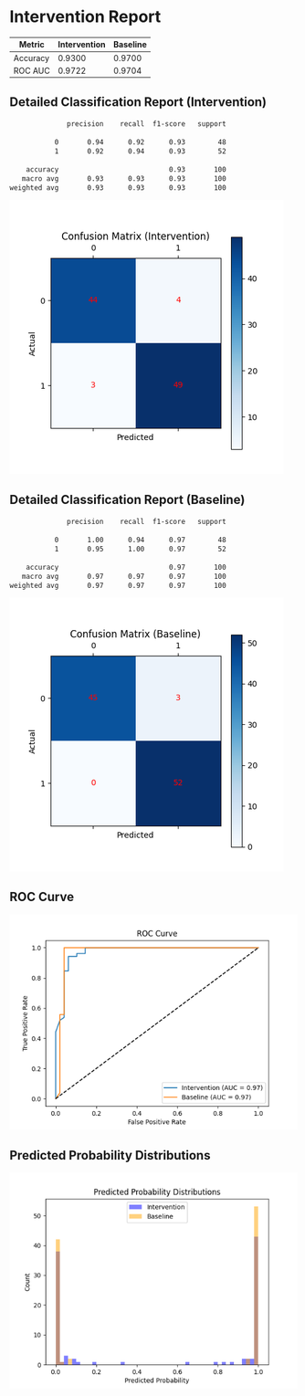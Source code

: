
# Intervention Report

| Metric           | Intervention | Baseline |
|------------------|--------------|----------|
| Accuracy         | 0.9300     | 0.9700   |
| ROC AUC          | 0.9722     | 0.9704   |

## Detailed Classification Report (Intervention)

```
              precision    recall  f1-score   support

           0       0.94      0.92      0.93        48
           1       0.92      0.94      0.93        52

    accuracy                           0.93       100
   macro avg       0.93      0.93      0.93       100
weighted avg       0.93      0.93      0.93       100

```
![Confusion Matrix (Intervention)](/intervention_reports/f407_m1.0_a50.0/confusion_matrix_intervention.png)

## Detailed Classification Report (Baseline)

```
              precision    recall  f1-score   support

           0       1.00      0.94      0.97        48
           1       0.95      1.00      0.97        52

    accuracy                           0.97       100
   macro avg       0.97      0.97      0.97       100
weighted avg       0.97      0.97      0.97       100

```
![Confusion Matrix (Baseline)](/intervention_reports/f407_m1.0_a50.0/confusion_matrix_baseline.png)

## ROC Curve

![ROC Curve](/intervention_reports/f407_m1.0_a50.0/roc_curve.png)

## Predicted Probability Distributions

![Probability Distributions](/intervention_reports/f407_m1.0_a50.0/probability_distributions.png)
